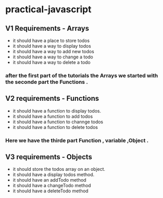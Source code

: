 # practical-javascript
## V1 Requirements - Arrays

+ it should have a place to store todos
+ it should have a way to display todos
+ it should have a way to add new todos
+ it should have a way to change a todo
+ it should have a way to delete a todo

### after the first part of the tutorials the Arrays  we started with the seconde part the Functions .

## V2 requirements - Functions

+ it should have a function to display todos.
+ it should have a function to add todos
+ it should have a function to channge todos
+ it should have a function to delete todos

### Here we have the thirde part Function , variable ,Object .

## V3 requirements - Objects

+ it should store the todos array on an object.
+ it should have a display todos method.
+ it should have an addTodo method
+ it should have a changeTodo method
+ it should have a deleteTodo method
